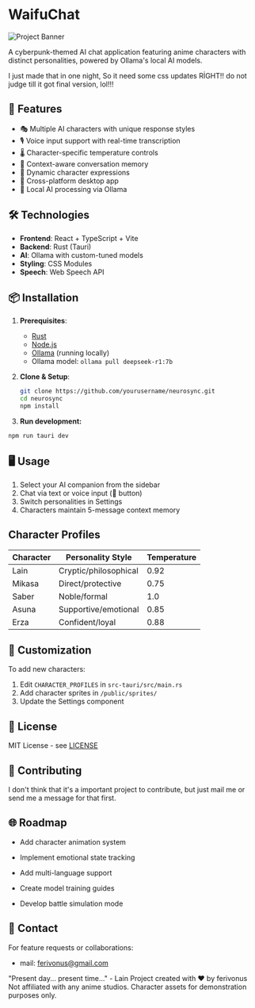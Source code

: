 # WaifuChat

![Project Banner](./assets/banner.png) <!-- Replace with actual banner path -->

A cyberpunk-themed AI chat application featuring anime characters with distinct personalities, powered by Ollama's local AI models.

I just made that in one night, So it need some css updates RİGHT!!
do not judge till it got final version, lol!!!

## 🌟 Features

- 🎭 Multiple AI characters with unique response styles
- 🎙️ Voice input support with real-time transcription
- 🌡️ Character-specific temperature controls
- 💬 Context-aware conversation memory
- 🎨 Dynamic character expressions
- 📱 Cross-platform desktop app
- 🔌 Local AI processing via Ollama

## 🛠️ Technologies

- **Frontend**: React + TypeScript + Vite
- **Backend**: Rust (Tauri)
- **AI**: Ollama with custom-tuned models
- **Styling**: CSS Modules
- **Speech**: Web Speech API

## 📦 Installation

1. **Prerequisites**:
   - [Rust](https://www.rust-lang.org/)
   - [Node.js](https://nodejs.org/)
   - [Ollama](https://ollama.ai/) (running locally)
   - Ollama model: `ollama pull deepseek-r1:7b`

2. **Clone & Setup**:

   ```bash
   git clone https://github.com/yourusername/neurosync.git
   cd neurosync
   npm install
   ```

3. **Run development:**

```bash
npm run tauri dev

```

## 🖥️ Usage

1. Select your AI companion from the sidebar
2. Chat via text or voice input (🎤 button)
3. Switch personalities in Settings
4. Characters maintain 5-message context memory

## Character Profiles

| Character | Personality Style       | Temperature |
|-----------|-------------------------|-------------|
| Lain      | Cryptic/philosophical   | 0.92        |
| Mikasa    | Direct/protective       | 0.75        |
| Saber     | Noble/formal            | 1.0         |
| Asuna     | Supportive/emotional    | 0.85        |
| Erza      | Confident/loyal         | 0.88        |

## 🎨 Customization

To add new characters:

1. Edit `CHARACTER_PROFILES` in `src-tauri/src/main.rs`
2. Add character sprites in `/public/sprites/`
3. Update the Settings component

## 📜 License

MIT License - see [LICENSE](./LICENSE)

## 🤝 Contributing

I don't think that it's a important project to contribute, but just mail me or send me a message for that first.

## 🌐 Roadmap

- Add character animation system

- Implement emotional state tracking

- Add multi-language support

- Create model training guides

- Develop battle simulation mode

## 🔗 Contact

For feature requests or collaborations:

- mail:      <ferivonus@gmail.com>

"Present day... present time..." - Lain
Project created with ❤️ by ferivonus
Not affiliated with any anime studios. Character assets for demonstration purposes only.
